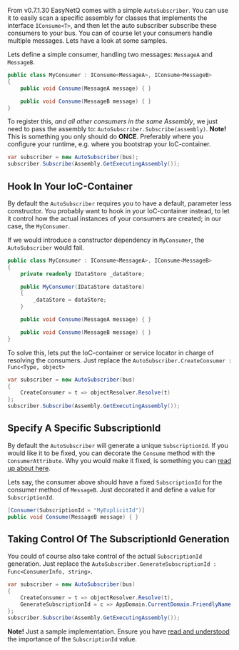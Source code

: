 From v0.7.1.30 EasyNetQ comes with a simple `AutoSubscriber`. You can use it to easily scan a specific assembly for classes that implements the interface `IConsume<T>`, and then let the auto subscriber subscribe these consumers to your bus. You can of course let your consumers handle multiple messages. Lets have a look at some samples.

Lets define a simple consumer, handling two messages: `MessageA` and `MessageB`.

```c#
public class MyConsumer : IConsume<MessageA>, IConsume<MessageB>
{
    public void Consume(MessageA message) { }

    public void Consume(MessageB message) { }
}
```

To register this, _and all other consumers in the same Assembly_, we just need to pass the assembly to: `AutoSubscriber.Subscribe(assembly)`. **Note!** This is something you only should do **ONCE**. Preferably where you configure your runtime, e.g. where you bootstrap your IoC-container.

```c#
var subscriber = new AutoSubscriber(bus);
subscriber.Subscribe(Assembly.GetExecutingAssembly());
```

## Hook In Your IoC-Container
By default the `AutoSubscriber` requires you to have a default, parameter less constructor. You probably want to hook in your IoC-container instead, to let it control how the actual instances of your consumers are created; in our case, the `MyConsumer`.

If we would introduce a constructor dependency in `MyConsumer`, the `AutoSubscriber` would fail.

```c#
public class MyConsumer : IConsume<MessageA>, IConsume<MessageB>
{
    private readonly IDataStore _dataStore;

    public MyConsumer(IDataStore dataStore)
    {
        _dataStore = dataStore;
    }

    public void Consume(MessageA message) { }

    public void Consume(MessageB message) { }
}
```

To solve this, lets put the IoC-container or service locator in charge of resolving the consumers. Just replace the `AutoSubscriber.CreateConsumer : Func<Type, object>`

```c#
var subscriber = new AutoSubscriber(bus)
{
    CreateConsumer = t => objectResolver.Resolve(t)
};
subscriber.Subscribe(Assembly.GetExecutingAssembly());
```

## Specify A Specific SubscriptionId
By default the `AutoSubscriber` will generate a unique `SubscriptionId`. If you would like it to be fixed, you can decorate the `Consume` method with the `ConsumerAttribute`. Why you would make it fixed, is something you can [read up about here](subscribe).

Lets say, the consumer above should have a fixed `SubscriptionId` for the consumer method of `MessageB`. Just decorated it and define a value for `SubscriptionId`.

```c#
[Consumer(SubscriptionId = "MyExplicitId")]
public void Consume(MessageB message) { }
```

## Taking Control Of The SubscriptionId Generation
You could of course also take control of the actual `SubscriptionId` generation. Just replace the `AutoSubscriber.GenerateSubscriptionId : Func<ConsumerInfo, string>`.

```c#
var subscriber = new AutoSubscriber(bus)
{
    CreateConsumer = t => objectResolver.Resolve(t),
    GenerateSubscriptionId = c => AppDomain.CurrentDomain.FriendlyName + c.ConcreteType.Name
};
subscriber.Subscribe(Assembly.GetExecutingAssembly());
```

**Note!** Just a sample implementation. Ensure you have [read and understood](subscribe) the importance of the `SubscriptionId` value.